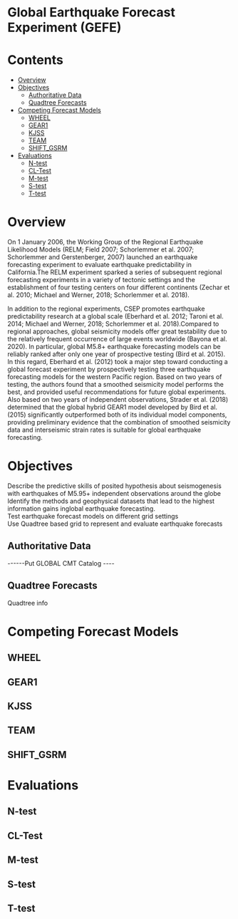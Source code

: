 
Global Earthquake Forecast Experiment (GEFE)
============================================

Contents
========

* [Overview](#overview)
* [Objectives](#objectives)
	* [Authoritative Data](#authoritative-data)
	* [Quadtree Forecasts](#quadtree-forecasts)
* [Competing Forecast Models](#competing-forecast-models)
	* [WHEEL](#wheel)
	* [GEAR1](#gear1)
	* [KJSS](#kjss)
	* [TEAM](#team)
	* [SHIFT_GSRM](#shift_gsrm)
* [Evaluations](#evaluations)
	* [N-test](#n-test)
	* [CL-Test](#cl-test)
	* [M-test](#m-test)
	* [S-test](#s-test)
	* [T-test](#t-test)

# Overview


On 1 January 2006, the Working Group of the Regional Earthquake Likelihood Models (RELM; Field 2007; Schorlemmer et al. 
2007; Schorlemmer and Gerstenberger, 2007) launched an earthquake forecasting experiment to evaluate earthquake 
predictability in California.The RELM experiment sparked a series of subsequent regional forecasting experiments in a 
variety of tectonic settings and the establishment of four testing centers on four different continents (Zechar et al. 
2010; Michael and Werner, 2018; Schorlemmer et al. 2018).

In addition to the regional experiments, CSEP promotes earthquake predictability research at a global scale (Eberhard et
 al. 2012; Taroni et al. 2014; Michael and Werner, 2018; Schorlemmer et al. 2018).Compared to regional approaches, 
global seismicity models offer great testability due to the relatively frequent occurrence of large events worldwide 
(Bayona et al. 2020). In particular, global M5.8+ earthquake forecasting models can be reliably ranked after only one 
year of prospective testing (Bird et al. 2015). In this regard, Eberhard et al. (2012) took a major step toward 
conducting a global forecast experiment by prospectively testing three earthquake forecasting models for the western 
Pacific region. Based on two years of testing, the authors found that a smoothed seismicity model performs the best, and
 provided useful recommendations for future global experiments. Also based on two years of independent observations, 
Strader et al. (2018) determined that the global hybrid GEAR1 model developed by Bird et al. (2015) significantly 
outperformed both of its individual model components, providing preliminary evidence that the combination of smoothed 
seismicity data and interseismic strain rates is suitable for global earthquake forecasting.


# Objectives
  
Describe the predictive skills of posited hypothesis about seismogenesis with earthquakes of M5.95+ independent 
observations around the globe  
Identify the methods and geophysical datasets that lead to the highest information gains inglobal earthquake 
forecasting.  
Test earthquake forecast models on different grid settings  
Use Quadtree based grid to represent and evaluate earthquake forecasts
## Authoritative Data


 ------Put GLOBAL CMT Catalog ----
## Quadtree Forecasts


 Quadtree info 
# Competing Forecast Models

## WHEEL

## GEAR1

## KJSS

## TEAM

## SHIFT_GSRM

# Evaluations

## N-test

## CL-Test

## M-test

## S-test

## T-test

